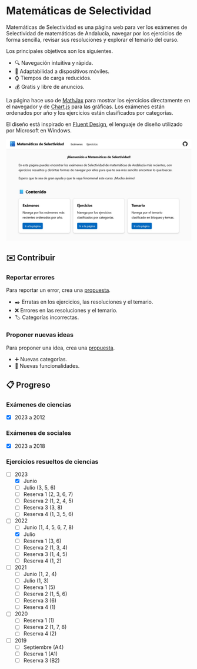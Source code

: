 # Matemáticas de Selectividad

Matemáticas de Selectividad es una página web para ver los exámenes de Selectividad de matemáticas de Andalucía, navegar por los ejercicios de forma sencilla, revisar sus resoluciones y explorar el temario del curso.

Los principales objetivos son los siguientes.

- 🔍 Navegación intuitiva y rápida.
- 📱 Adaptabilidad a dispositivos móviles.
- ⌚ Tiempos de carga reducidos.
- 💰 Gratis y libre de anuncios.

La página hace uso de [MathJax](https://www.mathjax.org/) para mostrar los ejercicios directamente en el navegador y de [Chart.js](https://www.chartjs.org/) para las gráficas.
Los exámenes están ordenados por año y los ejercicios están clasificados por categorías.

El diseño está inspirado en [Fluent Design](https://fluent2.microsoft.design), el lenguaje de diseño utilizado por Microsoft en Windows.

![Captura de pantalla](img/screenshot.jpg)

## ✉️ Contribuir

### Reportar errores
Para reportar un error, crea una [propuesta](https://github.com/DanielSevillano/matematicas-selectividad/issues).

- ✒️ Erratas en los ejercicios, las resoluciones y el temario.
- ❌ Errores en las resoluciones y el temario.
- 🏷️ Categorías incorrectas.

### Proponer nuevas ideas
Para proponer una idea, crea una [propuesta](https://github.com/DanielSevillano/matematicas-selectividad/issues).

- ➕ Nuevas categorías.
- 🚀 Nuevas funcionalidades.

## 📋 Progreso

### Exámenes de ciencias
- [x] 2023 a 2012

### Exámenes de sociales
- [x] 2023 a 2018

### Ejercicios resueltos de ciencias
- [ ] 2023
    - [x] Junio
    - [ ] Julio (3, 5, 6)
    - [ ] Reserva 1 (2, 3, 6, 7)
    - [ ] Reserva 2 (1, 2, 4, 5)
    - [ ] Reserva 3 (3, 8)
    - [ ] Reserva 4 (1, 3, 5, 6)
- [ ] 2022
    - [ ] Junio (1, 4, 5, 6, 7, 8)
    - [x] Julio
    - [ ] Reserva 1 (3, 6)
    - [ ] Reserva 2 (1, 3, 4)
    - [ ] Reserva 3 (1, 4, 5)
    - [ ] Reserva 4 (1, 2)
- [ ] 2021
    - [ ] Junio (1, 2, 4)
    - [ ] Julio (1, 3)
    - [ ] Reserva 1 (5)
    - [ ] Reserva 2 (1, 5, 6)
    - [ ] Reserva 3 (6)
    - [ ] Reserva 4 (1)
- [ ] 2020
    - [ ] Reserva 1 (1)
    - [ ] Reserva 2 (1, 7, 8)
    - [ ] Reserva 4 (2)
- [ ] 2019
    - [ ] Septiembre (A4)
    - [ ] Reserva 1 (A1)
    - [ ] Reserva 3 (B2)